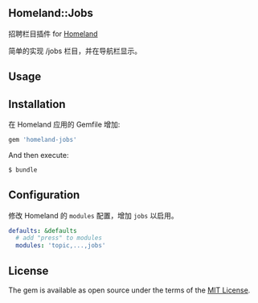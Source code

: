 Homeland::Jobs
--------------

招聘栏目插件 for [Homeland](https://gethomeland.com)

简单的实现 /jobs 栏目，并在导航栏显示。

## Usage

## Installation

在 Homeland 应用的 Gemfile 增加:

```ruby
gem 'homeland-jobs'
```

And then execute:
```bash
$ bundle
```

## Configuration

修改 Homeland 的 `modules` 配置，增加 `jobs` 以启用。

```yml
defaults: &defaults
  # add "press" to modules
  modules: 'topic,...,jobs'
```

## License
The gem is available as open source under the terms of the [MIT License](http://opensource.org/licenses/MIT).
